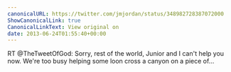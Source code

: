 ```yaml
---
canonicalURL: https://twitter.com/jmjordan/status/348982728387072000
ShowCanonicalLink: true
CanonicalLinkText: View original on
date: 2013-06-24T01:55:40+00:00
---
```

RT @TheTweetOfGod: Sorry, rest of the world, Junior and I can't help you now. We're too busy helping some loon cross a canyon on a piece of…
